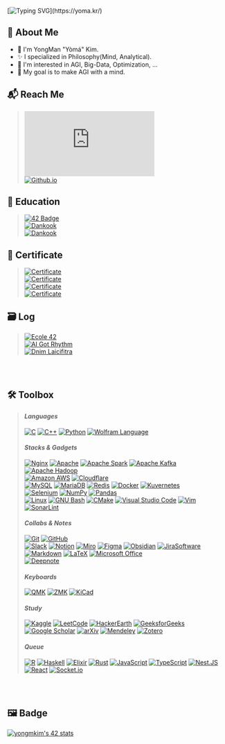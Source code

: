 [![Typing SVG](https://readme-typing-svg.herokuapp.com?font=Fira&weight=500&size=42&duration=2468&pause=4000&width=600&height=70&lines=Hello%2C+Again!+I'm+Y%C3%B2m%C3%A1.)](https://yoma.kr/)

## :bookmark: About Me

* :wave: I'm YongMan "Yòmá" Kim.
* :sparkles: I specialized in Philosophy(Mind, Analytical).
* 📖 I'm interested in AGI, Big-Data, Optimization, ...
* 🏁 My goal is to make AGI with a mind.

## :mailbox_with_mail: Reach Me

> [![Gmail Badge](https://img.shields.io/badge/|_Mail_|-_codeyoma@gmail.com-4285F4?style=flat-square&logo=gmail&logoColor=white&labelColor=EA4335&link=mailto:codeyoma@gmail.com)](mailto:codeyoma@gmail.com) <br>
[![Github.io](https://img.shields.io/badge/|_Blog_|-_yoma.kr-34A853?style=flat-square&logo=GoogleHome&labelColor=FBBC05&logoColor=white)](https://yoma.kr)

## 🏫 Education

> [![42 Badge](https://img.shields.io/badge/_Cadet_|_yongmkim-_Ecole_42_|_Seoul_Campus_._2021~NOW-222?style=flat-square&logo=42&logoColor=white&labelColor=4285F4)](https://profile.intra.42.fr/users/yongmkim) <br>
[![Dankook](https://img.shields.io/badge/_Philosophy_|_Major-_University_of_Dankook_|_College_of_Humanities_._2012~2021-222222?style=flat-square&logo=htmlacademy&logoColor=white&labelColor=4285F4)](https://cms.dankook.ac.kr/web/philosophy) <br>
[![Dankook](https://img.shields.io/badge/_SW_Convergence_Cinematic_Contents_|_Double_Major-_University_of_Dankook_|_College_of_SW_Convergence_._2018~2021-222222?style=flat-square&logo=htmlacademy&logoColor=white&labelColor=4285F4)](https://cms.dankook.ac.kr/web/swcon)


## 🎫 Certificate

> [![Certificate](https://img.shields.io/badge/_Engineer_Information_Processing_|_정보처리기사-_HRDK_|_한국산업인력공단_._2021-222222?style=flat-square&logo=slickpic&logoColor=white&labelColor=34A853)](https://www.q-net.or.kr/crf005.do?id=crf00505&jmCd=1320) <br>
[![Certificate](https://img.shields.io/badge/_Advanced_Data_Analytics_Semi_Professional_\(ADsP\)_|_데이터분석_준전문가-_Kdata_|_한국데이터산업진흥원._2020-222222?style=flat-square&logo=slickpic&logoColor=white&labelColor=34A853)](https://www.dataq.or.kr/www/sub/a_06.do) <br>
[![Certificate](https://img.shields.io/badge/_Craftsman_Information_Equipment_Operation_|_정보기기운용기능사-_HRDK_|_한국산업인력공단_._2011-222222?style=flat-square&logo=slickpic&logoColor=white&labelColor=34A853)](http://www.q-net.or.kr/crf005.do?id=crf00503&jmCd=6892&gSite=Q&gId) <br>
[![Certificate](https://img.shields.io/badge/_Computerized_Accounting_Specialist_Level_3_|_전산회계_3급-_KORCHAM_|_대한상공회의소_._2011-222222?style=flat-square&logo=slickpic&logoColor=white&labelColor=34A853)](https://license.korcham.net/co/examguide.do?cd=0104&mm=41)

<!--
[![Github.io](https://img.shields.io/badge/|_Algorithm_|-_AI_Got_Rhythm-00BCB4?style=for-the-badge&logo=TheAlgorithms&labelColor=222222&logoColor=white&link=aigotrhythm.kr)](https://aigotrhythm.kr)

[![Github.io](https://img.shields.io/badge/|_AI_|-_Dnim_L'aicifitra-412991?style=for-the-badge&logo=OpenAI&labelColor=222222&logoColor=white&link=github.com/Dnim-Laicifitra)](https://github.com/Dnim-Laicifitra)
-->

## 🗃️ Log

> [![Ecole 42](https://img.shields.io/badge/|_École_|-_Yòmá's_Log_-222222?style=flat-square&logo=42&labelColor=33BABC&logoColor=white&link=github.com/ecole42-yoma)](https://github.com/ecole42-yoma) <br>
[![AI Got Rhythm](https://img.shields.io/badge/|_Algorithm_|-_AI%20_Got%20_Rhythm-222222?style=flat-square&logo=TheAlgorithms&labelColor=5468FF&logoColor=white&link=aigotrhythm.kr)](https://aigotrhythm.kr) <br>
[![Dnim Laicifitra](https://img.shields.io/badge/|_AI_|-_Dnim%20_L'aicifitra-222222?style=flat-square&logo=OpenAI&labelColor=412991&logoColor=white&link=github.com/Dnim-Laicifitra)](https://github.com/Dnim-Laicifitra)

<br> <br>

## 🛠️ Toolbox

> #### <i>Languages</i>
  > [![C](https://img.shields.io/badge/C-222?&logo=c&logoColor=#A8B9CC)](https://en.wikipedia.org/wiki/C_(programming_language))
[![C++](https://img.shields.io/badge/C++-222?&logo=c%2B%2B&logoColor=00599C)](https://en.wikipedia.org/wiki/C%2B%2B)
[![Python](https://img.shields.io/badge/Python-222?&logo=Python&logoColor=3776AB)](https://www.python.org/)
[![Wolfram Language](https://img.shields.io/badge/Wolfram_Language-222?&logo=wolfram-language&logoColor=DD1100)](https://www.wolfram.com/language/)
> #### <i>Stacks & Gadgets</i>
  > [![Nginx](https://img.shields.io/badge/Nginx-222?&logo=nginx&logoColor=009639)](https://www.nginx.com/)
[![Apache](https://img.shields.io/badge/Apache-222?&logo=apache&logoColor=D22128)](https://httpd.apache.org/)
[![Apache Spark](https://img.shields.io/badge/Apache_Spark-222?&logo=apache-spark&logoColor=E25A1C)](https://spark.apache.org/)
[![Apache Kafka](https://img.shields.io/badge/Apache_Kafka-222?&logo=apache-kafka&labelColor=231F20)](https://kafka.apache.org/)
[![Apache Hadoop](https://img.shields.io/badge/Apache_Hadoop-222?&logo=apache-hadoop&logoColor=66CCFF)](https://hadoop.apache.org/) <br>
  > [![Amazon AWS](https://img.shields.io/badge/Amazon_AWS-222?&logo=amazonaws&logoColor=FF9900)](https://aws.amazon.com/)
[![Cloudflare](https://img.shields.io/badge/Cloudflare-222?&logo=cloudflare&logoColor=F38020)](https://www.cloudflare.com/) <br>
  > [![MySQL](https://img.shields.io/badge/MySQL-222?&logo=MySQL)](https://www.mysql.com/)
[![MariaDB](https://img.shields.io/badge/MariaDB-222?&logo=mariadb&labelColor=003545)](https://mariadb.org/)
[![Redis](https://img.shields.io/badge/Redis-222?&logo=redis&logoColor=DC382D)](https://redis.io/)
[![Docker](https://img.shields.io/badge/Docker-222?&logo=docker&logoColor=2496ED)](https://www.docker.com/)
[![Kuvernetes](https://img.shields.io/badge/Kubernetes-222?&logo=kubernetes)](https://kubernetes.io/) <br>
  > [![Selenium](https://img.shields.io/badge/selenium-222?&logo=selenium)](https://www.selenium.dev/) 
[![NumPy](https://img.shields.io/badge/numpy-222?&logo=numpy&labelColor=013243)](https://numpy.org/)
[![Pandas](https://img.shields.io/badge/pandas-222?&logo=pandas&labelColor=150458)](https://pandas.pydata.org/) <br>
  > [![Linux](https://img.shields.io/badge/Linux-222?&logo=linux)](https://kernel.org/)
[![GNU Bash](https://img.shields.io/badge/GNU_Bash-222?&logo=GNUBash&logoColor=4EAA25)](https://www.gnu.org/software/bash/)
[![CMake](https://img.shields.io/badge/CMake-222?&logo=CMake&logoColor=064F8C)](https://cmake.org/)
[![Visual Studio Code](https://img.shields.io/badge/Visual_Studio_Code-222?&logo=visual-studio-code&logoColor=007ACC)](https://code.visualstudio.com/)
[![Vim](https://img.shields.io/badge/Vim-222?&logo=vim&logoColor=019733)](https://www.vim.org/)
[![SonarLint](https://img.shields.io/badge/SonarLint-222?&logo=sonarlint&logoColor=CB2029)](https://www.sonarsource.com/products/sonarlint/) <br>
> #### <i>Collabs & Notes</i>
  > [![Git](https://img.shields.io/badge/Git-222?&logo=git)](https://git-scm.com/)
[![GitHub](https://img.shields.io/badge/GitHub-222?&logo=github&labelColor=181717)](https://github.com/) <br>
  > [![Slack](https://img.shields.io/badge/Slack-222?&logo=slack&labelColor=4A154B)](https://slack.com/)
[![Notion](https://img.shields.io/badge/Notion-222?&logo=notion&labelColor=000000)](https://www.notion.so/)
[![Miro](https://img.shields.io/badge/Miro-222?&logo=miro&labelColor=050038)](https://miro.com/)
[![Figma](https://img.shields.io/badge/Figma-222?&logo=figma)](https://figma.com/)
[![Obsidian](https://img.shields.io/badge/Obsidian-222?&logo=obsidian&logoColor=483699)](https://obsidian.md/)
[![JiraSoftware](https://img.shields.io/badge/JiraSoftware-222?&logo=JiraSoftware&logoColor=0052CC)](https://www.atlassian.com/) <br>
  > [![Markdown](https://img.shields.io/badge/Markdown-222?&logo=markdown&labelColor=000000)](https://daringfireball.net/projects/markdown/)
[![LaTeX](https://img.shields.io/badge/Latex-222?&logo=latex&logoColor=008080)](https://www.latex-project.org/)
[![Microsoft Office](https://img.shields.io/badge/Microsoft_Office-222?&logo=microsoft-office&logoColor=D83B01)](https://www.microsoft.com/en-us/microsoft-365) <br>
  > [![Deepnote](https://img.shields.io/badge/Deepnote-222?&logo=deepnote&logoColor=3793EF)](https://deepnote.com/)
> #### <i>Keyboards</i>
  > [![QMK](https://img.shields.io/badge/QMK-222?&logo=qmk&labelColor=333333)](https://qmk.fm/)
[![ZMK](https://img.shields.io/badge/ZMK-222?&logo=qmk&labelColor=314CB0)](https://zmk.dev/)
[![KiCad](https://img.shields.io/badge/KiCad-222?&logo=KiCad&logoColor=314CB0)](https://www.kicad.org/)
> #### <i>Study</i>
  > [![Kaggle](https://img.shields.io/badge/Kaggle-222?&logo=kaggle)](https://www.kaggle.com/)
[![LeetCode](https://img.shields.io/badge/LeetCode-222?&logo=leetcode)](https://leetcode.com/)
[![HackerEarth](https://img.shields.io/badge/HackerEarth-222?&logo=hackerearth&labelColor=2C3454)](https://www.hackerearth.com/)
[![GeeksforGeeks](https://img.shields.io/badge/GeeksforGeeks-222?&logo=GeeksforGeeks&logoColor=2F8D46)](https://www.geeksforgeeks.org/) <br>
  > [![Google Scholar](https://img.shields.io/badge/Google_Scholar-222?&logo=google-scholar)](https://scholar.google.com/)
[![arXiv](https://img.shields.io/badge/arXiv-222?&logo=arxiv&logoColor=B31B1B)](https://arxiv.org/)
[![Mendeley](https://img.shields.io/badge/Mendeley-222?&logo=mendeley&logoColor=9D1620)](https://www.mendeley.com/)
[![Zotero](https://img.shields.io/badge/Zotero-222?&logo=zotero&logoColor=CC2936)](https://www.zotero.org/)
> #### <i>Queue</i>
  > [![R](https://img.shields.io/badge/R-222?&logo=r&logoColor=276DC3)](https://www.r-project.org/)
[![Haskell](https://img.shields.io/badge/Haskell-222?&logo=haskell&logoColor=5D4F85)](https://www.haskell.org/)
[![Elixir](https://img.shields.io/badge/Elixir-222?&logo=elixir&logoColor=4B275F)](https://elixir-lang.org/)
[![Rust](https://img.shields.io/badge/Rust-222?&logo=rust&labelColor=000000)](https://www.rust-lang.org/)
[![JavaScript](https://img.shields.io/badge/JavaScript-222?&logo=Javascript)](https://www.javascript.com/)
[![TypeScript](https://img.shields.io/badge/TypeScript-222?&logo=Typescript)](https://www.typescriptlang.org/)
[![Nest.JS](https://img.shields.io/badge/Nest.js-222?&logo=NestJs&logoColor=E0234E)](https://nestjs.com/)
[![React](https://img.shields.io/badge/React-222?&logo=React)](https://react.dev/)
[![Socket.io](https://img.shields.io/badge/Socket.io-222?&logo=Socket.io&labelColor=010101)](https://socket.io/)

<!--
![PyTorch](https://img.shields.io/badge/pytorch-EE4C2C?&logo=pytorch)
![TensorFlow](https://img.shields.io/badge/tensorflow-FF6F00?&logo=tensorflow)
![Keras](https://img.shields.io/badge/keras-D00000?&logo=keras)
![SciPy](https://img.shields.io/badge/scipy-8CAAE6?&logo=scipy)
![SymPy](https://img.shields.io/badge/sympy-3B5526?&logo=sympy)
-->

<br> <br>

## 🖼️ Badge

<!--
[![yongmkim's 42 stats](https://badge42.vercel.app/api/v2/cl38txogk004909l100cr3o0d/stats?cursusId=21&coalitionId=86)](https://github.com/ecole42-yoma)
-->
[![yongmkim's 42 stats](https://badge.mediaplus.ma/darkblue/yongmkim?1337Badge=off&UM6P=off)](https://github.com/ecole42-yoma)

<!--
| [![Yoma's LeetCode stats](https://leetcode-stats-six.vercel.app/?username=yomadayo&theme=dark)](https://leetcode.com/yomadayo/) | [![Yoma's Solved.ac profile](http://mazassumnida.wtf/api/v2/generate_badge?boj=hiatus4322)](https://solved.ac/profile/hiatus4322) | [![yongmkim's 42 stats](https://badge.mediaplus.ma/darkblue/yongmkim?1337Badge=off&UM6P=off)](https://github.com/ecole42-yoma) |
|:---:|:---:|:---:|
-->

<br>
